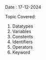 Date : 17-12-2024

Topic Covered:

1. Datatypes
2. Variables
3. Constents
4. Identifiers
5. Operators
6. Keyword
